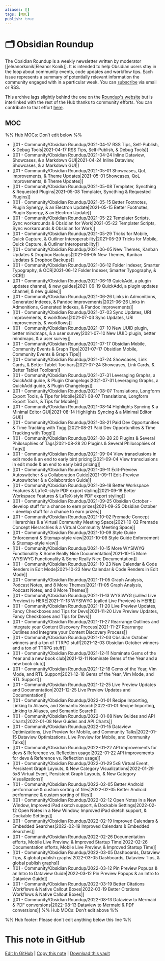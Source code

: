 ```yaml
---
aliases: []
tags: [MOC]
publish: true
---
```


# 🗂️ Obsidian Roundup

The Obsidian Roundup is a weekly newsletter written by moderator [[eleanorkonik|Eleanor Konik]]. It is intended to help Obsidian users stay in the loop about community events, code updates and workflow tips. Each issue represents a summary of potentially relevant information the community engaged with in a particular week. You can [subscribe](https://www.obsidianroundup.org/membership/) via email or RSS.

This archive lags slightly behind the one on the [Roundup's website](https://obsidianroundup.org/) but is interlinked with the rest of the Hub thanks to community efforts. You can contribute to that effort [here](https://github.com/obsidian-community/obsidian-hub/contribute).

## MOC

%% Hub MOCs: Don’t edit below %%

- [[01 - Community/Obsidian Roundup/2021-04-17 RSS Tips, Self-Publish, & Debug Tools|2021-04-17 RSS Tips, Self-Publish, & Debug Tools]]
- [[01 - Community/Obsidian Roundup/2021-04-24 Inline Dataview, Showcases, & a Markdown GUI|2021-04-24 Inline Dataview, Showcases, & a Markdown GUI]]
- [[01 - Community/Obsidian Roundup/2021-05-01 Showcases, QoL Improvements, & Theme Updates|2021-05-01 Showcases, QoL Improvements, & Theme Updates]]
- [[01 - Community/Obsidian Roundup/2021-05-08 Templater, Syncthing & Requested Plugins|2021-05-08 Templater, Syncthing & Requested Plugins]]
- [[01 - Community/Obsidian Roundup/2021-05-15 Better Footnotes, Plugin Synergy, & an Electron Update|2021-05-15 Better Footnotes, Plugin Synergy, & an Electron Update]]
- [[01 - Community/Obsidian Roundup/2021-05-22 Templater Scripts, Sync workarounds & Obsidian for Work|2021-05-22 Templater Scripts, Sync workarounds & Obsidian for Work]]
- [[01 - Community/Obsidian Roundup/2021-05-29 Tricks for Mobile, Quick Capture, & Outliner Interoperability|2021-05-29 Tricks for Mobile, Quick Capture, & Outliner Interoperability]]
- [[01 - Community/Obsidian Roundup/2021-06-05 New Themes, Kanban Updates & Dropbox Backups|2021-06-05 New Themes, Kanban Updates & Dropbox Backups]]
- [[01 - Community/Obsidian Roundup/2021-06-12 Folder Indexer, Smarter Typography, & OCR|2021-06-12 Folder Indexer, Smarter Typography, & OCR]]
- [[01 - Community/Obsidian Roundup/2021-06-19 QuickAdd, a plugin updates channel, & new guides|2021-06-19 QuickAdd, a plugin updates channel, & new guides]]
- [[01 - Community/Obsidian Roundup/2021-06-26 Links in Admonitions, Generated Indexes, & Pandoc improvements|2021-06-26 Links in Admonitions, Generated Indexes, & Pandoc improvements]]
- [[01 - Community/Obsidian Roundup/2021-07-03 Sync Updates, URI improvements, & workflows|2021-07-03 Sync Updates, URI improvements, & workflows]]
- [[01 - Community/Obsidian Roundup/2021-07-10 New UUID plugin, better mindmaps, & a user survey|2021-07-10 New UUID plugin, better mindmaps, & a user survey]]
- [[01 - Community/Obsidian Roundup/2021-07-17 Obsidian Mobile, Community Events & Graph Tips|2021-07-17 Obsidian Mobile, Community Events & Graph Tips]]
- [[01 - Community/Obsidian Roundup/2021-07-24 Showcases, Link Cards, & Better Tablet Toolbars|2021-07-24 Showcases, Link Cards, & Better Tablet Toolbars]]
- [[01 - Community/Obsidian Roundup/2021-07-31 Leveraging Graphs, a QuickAdd guide, & Plugin Changelogs|2021-07-31 Leveraging Graphs, a QuickAdd guide, & Plugin Changelogs]]
- [[01 - Community/Obsidian Roundup/2021-08-07 Translations, Longform Export Tools, & Tips for Mobile|2021-08-07 Translations, Longform Export Tools, & Tips for Mobile]]
- [[01 - Community/Obsidian Roundup/2021-08-14 Highlights Syncing & a Minimal Editor GUI|2021-08-14 Highlights Syncing & a Minimal Editor GUI]]
- [[01 - Community/Obsidian Roundup/2021-08-21 Paid Dev Opportunities & Time Tracking with Toggl|2021-08-21 Paid Dev Opportunities & Time Tracking with Toggl]]
- [[01 - Community/Obsidian Roundup/2021-08-28 20 Plugins & Several Philosophies of Tags|2021-08-28 20 Plugins & Several Philosophies of Tags]]
- [[01 - Community/Obsidian Roundup/2021-09-04 View transclusions in edit mode & an end to early bird pricing|2021-09-04 View transclusions in edit mode & an end to early bird pricing]]
- [[01 - Community/Obsidian Roundup/2021-09-11 Edit-Preview Autoswitcher & a Collaboration Guide|2021-09-11 Edit-Preview Autoswitcher & a Collaboration Guide]]
- [[01 - Community/Obsidian Roundup/2021-09-18 Better Workspace Features & LaTeX-style PDF export styling|2021-09-18 Better Workspace Features & LaTeX-style PDF export styling]]
- [[01 - Community/Obsidian Roundup/2021-09-25 Obsidian October - develop stuff for a chance to earn prizes|2021-09-25 Obsidian October - develop stuff for a chance to earn prizes]]
- [[01 - Community/Obsidian Roundup/2021-10-02  Premade Concept Hierarchies & a Virtual Community Meeting Space|2021-10-02  Premade Concept Hierarchies & a Virtual Community Meeting Space]]
- [[01 - Community/Obsidian Roundup/2021-10-09  Style Guide Enforcement & Sitemap-style view|2021-10-09  Style Guide Enforcement & Sitemap-style view]]
- [[01 - Community/Obsidian Roundup/2021-10-15  More WYSIWYG Functionality & Some Really Nice Documentation|2021-10-15  More WYSIWYG Functionality & Some Really Nice Documentation]]
- [[01 - Community/Obsidian Roundup/2021-10-23  New Calendar & Code Renders in Edit Mode|2021-10-23  New Calendar & Code Renders in Edit Mode]]
- [[01 - Community/Obsidian Roundup/2021-11-05  Graph Analysis, Podcast Notes, and 8 More Themes|2021-11-05  Graph Analysis, Podcast Notes, and 8 More Themes]]
- [[01 - Community/Obsidian Roundup/2021-11-13 WYSIWYG (called Live Preview) is HERE|2021-11-13 WYSIWYG (called Live Preview) is HERE]]
- [[01 - Community/Obsidian Roundup/2021-11-20  Live Preview Updates, Fancy Checkboxes and Tips for Devs|2021-11-20  Live Preview Updates, Fancy Checkboxes and Tips for Devs]]
- [[01 - Community/Obsidian Roundup/2021-11-27  Rearrange Outlines and Integrate your Content Discovery Process|2021-11-27  Rearrange Outlines and Integrate your Content Discovery Process]]
- [[01 - Community/Obsidian Roundup/2021-12-03  Obsidian October winners and a ton of TTRPG stuff|2021-12-03  Obsidian October winners and a ton of TTRPG stuff]]
- [[01 - Community/Obsidian Roundup/2021-12-11  Nominate Gems of the Year and a new book club|2021-12-11  Nominate Gems of the Year and a new book club]]
- [[01 - Community/Obsidian Roundup/2021-12-18  Gems of the Year, Vim Mode, and RTL Support|2021-12-18  Gems of the Year, Vim Mode, and RTL Support]]
- [[01 - Community/Obsidian Roundup/2021-12-25  Live Preview Updates and Documentation|2021-12-25  Live Preview Updates and Documentation]]
- [[01 - Community/Obsidian Roundup/2022-01-01  Recipe Importing, Linking to Aliases, and Semantic Search|2022-01-01  Recipe Importing, Linking to Aliases, and Semantic Search]]
- [[01 - Community/Obsidian Roundup/2022-01-08  New Guides and API Charts|2022-01-08  New Guides and API Charts]]
- [[01 - Community/Obsidian Roundup/2022-01-15  Dataview Optimizations, Live Preview for Mobile, and Community Talks|2022-01-15  Dataview Optimizations, Live Preview for Mobile, and Community Talks]]
- [[01 - Community/Obsidian Roundup/2022-01-22 API improvements for devs & Reference vs. Reflection usage|2022-01-22 API improvements for devs & Reference vs. Reflection usage]]
- [[01 - Community/Obsidian Roundup/2022-01-29 5x8 Virtual Event, Persistent Graph Layouts, & New Category Visualizations|2022-01-29 5x8 Virtual Event, Persistent Graph Layouts, & New Category Visualizations]]
- [[01 - Community/Obsidian Roundup/2022-02-05 Better Android performance & custom sorting of files|2022-02-05 Better Android performance & custom sorting of files]]
- [[01 - Community/Obsidian Roundup/2022-02-12 Open Notes in a New Window, Improved iPad sketch support, & Dockable Settings|2022-02-12 Open Notes in a New Window, Improved iPad sketch support, & Dockable Settings]]
- [[01 - Community/Obsidian Roundup/2022-02-19 Improved Calendars & Embedded Searches|2022-02-19 Improved Calendars & Embedded Searches]]
- [[01 - Community/Obsidian Roundup/2022-02-26 Documentation efforts, Mobile Live Preview, & Improved Startup Time|2022-02-26 Documentation efforts, Mobile Live Preview, & Improved Startup Time]]
- [[01 - Community/Obsidian Roundup/2022-03-05 Dashboards, Dataview Tips, & global publish graphs|2022-03-05 Dashboards, Dataview Tips, & global publish graphs]]
- [[01 - Community/Obsidian Roundup/2022-03-12 Pin Preview Popups & an Intro to Dataview Guide|2022-03-12 Pin Preview Popups & an Intro to Dataview Guide]]
- [[01 - Community/Obsidian Roundup/2022-03-19 Better Citations Workflows & Native Callout Boxes|2022-03-19 Better Citations Workflows & Native Callout Boxes]]
- [[01 - Community/Obsidian Roundup/2022-08-13 Dataview to Mermaid & PDF conversions|2022-08-13 Dataview to Mermaid & PDF conversions]]
  %% Hub MOCs: Don’t edit above %%

%% Hub footer: Please don't edit anything below this line %%

# This note in GitHub

<span class="git-footer">[Edit In GitHub](https://github.dev/obsidian-community/obsidian-hub/blob/main/01%20-%20Community/Obsidian%20Roundup/%F0%9F%97%82%EF%B8%8F%20Obsidian%20Roundup.md "git-hub-edit-note") | [Copy this note](https://raw.githubusercontent.com/obsidian-community/obsidian-hub/main/01%20-%20Community/Obsidian%20Roundup/%F0%9F%97%82%EF%B8%8F%20Obsidian%20Roundup.md "git-hub-copy-note") | [Download this vault](https://github.com/obsidian-community/obsidian-hub/archive/refs/heads/main.zip "git-hub-download-vault") </span>

